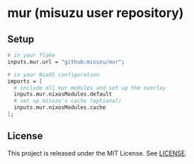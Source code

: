 # mur (misuzu user repository)

## Setup

```nix
# in your flake
inputs.mur.url = "github:misuzu/mur";

# in your NixOS configuration
imports = [
  # include all mur modules and set up the overlay
  inputs.mur.nixosModules.default
  # set up misuzu's cache (optional)
  inputs.mur.nixosModules.cache
];
```

## License

This project is released under the MIT License. See [LICENSE](./LICENSE).
